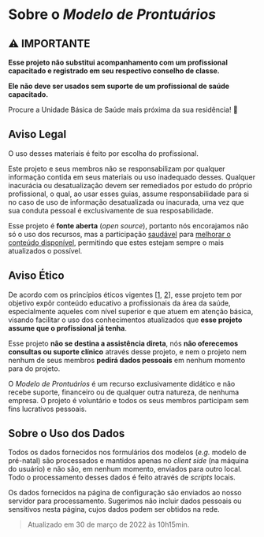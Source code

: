 # Sobre o *Modelo de Prontuários*

## :warning: IMPORTANTE

**Esse projeto não substitui acompanhamento com um profissional capacitado e registrado em seu respectivo conselho de classe.**

**Ele não deve ser usados sem suporte de um profissional de saúde capacitado.**

Procure a Unidade Básica de Saúde mais próxima da sua residência! :hospital:

## Aviso Legal

O uso desses materiais é feito por escolha do profissional.

Este projeto e seus membros não se responsabilizam por qualquer informação contida em seus materiais ou uso inadequado desses. Qualquer inacurácia ou desatualização devem ser remediados por estudo do próprio profissional, o qual, ao usar esses guias, assume responsabilidade para si no caso de uso de informação desatualizada ou inacurada, uma vez que sua conduta pessoal é exclusivamente de sua resposabilidade.

Esse projeto é **fonte aberta** (*open source*), portanto nós encorajamos não só o uso dos recursos, mas a participação [saudável](CODE-OF-CONDUCT.md) para [melhorar o conteúdo disponível](CONTRIBUTING.md), permitindo que estes estejam sempre o mais atualizados o possível.

## Aviso Ético

De acordo com os princípios éticos vigentes [[1], [2]], esse projeto tem por objetivo expôr conteúdo educativo a profissionais da área da saúde, especialmente aqueles com nível superior e que atuem em atenção básica, visando facilitar o uso dos conhecimentos atualizados que **esse projeto assume que o profissional já tenha**.

Esse projeto **não se destina a assistência direta**, nós **não oferecemos consultas ou suporte clínico** através desse projeto, e nem o projeto nem nenhum de seus membros **pedirá dados pessoais** em nenhum momento para do projeto.

O *Modelo de Prontuários* é um recurso exclusivamente didático e não recebe suporte, financeiro ou de qualquer outra natureza, de nenhuma empresa. O projeto é voluntário e todos os seus membros participam sem fins lucrativos pessoais.

## Sobre o Uso dos Dados

Todos os dados fornecidos nos formulários dos modelos (*e.g.* modelo de pré-natal) são processados e mantidos apenas no *client side* (na máquina do usuário) e não são, em nenhum momento, enviados para outro local. Todo o processamento desses dados é feito através de *scripts* locais.

Os dados fornecidos na página de configuração são enviados ao nosso servidor para processamento. Sugerimos não incluir dados pessoais ou sensitivos nesta página, cujos dados podem ser obtidos na rede.

> Atualizado em 30 de março de 2022 às 10h15min.

[1]: https://www.cremesp.org.br/?siteAcao=Publicacoes&acao=detalhes_capitulos&cod_capitulo=26
[2]: https://www.cremesp.org.br/?siteAcao=Publicacoes&acao=detalhes_capitulos&cod_capitulo=27
